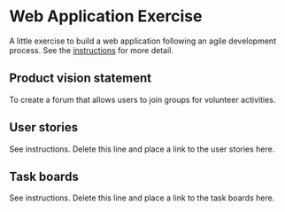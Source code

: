 # Web Application Exercise

A little exercise to build a web application following an agile development process. See the [instructions](instructions.md) for more detail.

## Product vision statement

To create a forum that allows users to join groups for volunteer activities.

## User stories

See instructions. Delete this line and place a link to the user stories here.

## Task boards

See instructions. Delete this line and place a link to the task boards here.
